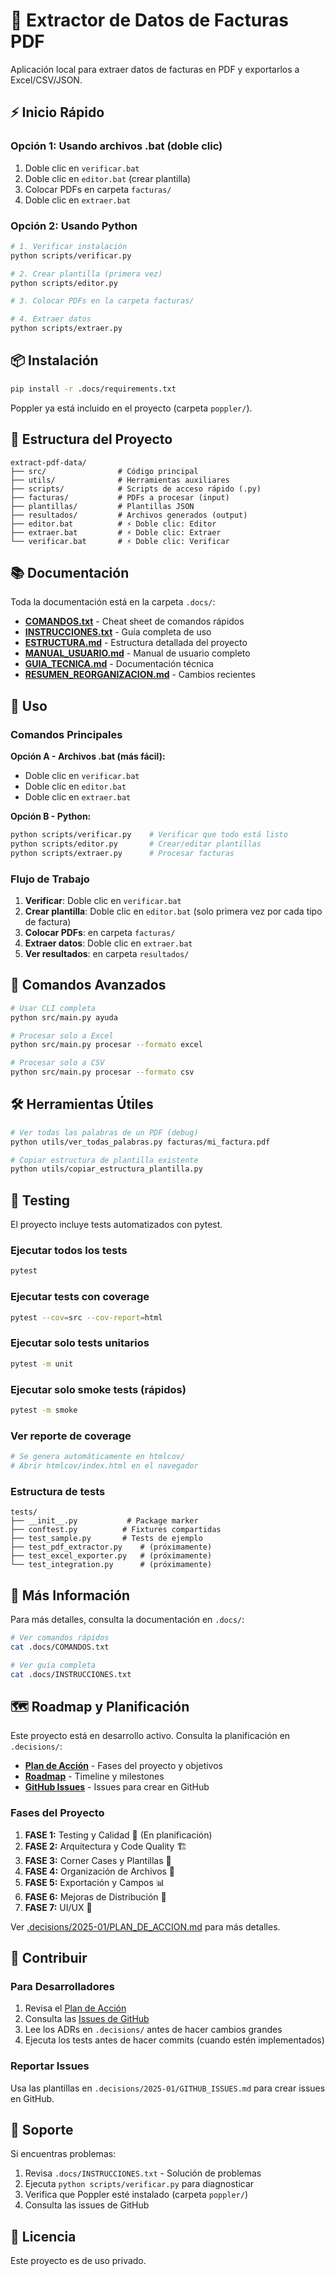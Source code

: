 # 📄 Extractor de Datos de Facturas PDF

Aplicación local para extraer datos de facturas en PDF y exportarlos a Excel/CSV/JSON.

## ⚡ Inicio Rápido

### Opción 1: Usando archivos .bat (doble clic)
1. Doble clic en `verificar.bat`
2. Doble clic en `editor.bat` (crear plantilla)
3. Colocar PDFs en carpeta `facturas/`
4. Doble clic en `extraer.bat`

### Opción 2: Usando Python
```bash
# 1. Verificar instalación
python scripts/verificar.py

# 2. Crear plantilla (primera vez)
python scripts/editor.py

# 3. Colocar PDFs en la carpeta facturas/

# 4. Extraer datos
python scripts/extraer.py
```

## 📦 Instalación

```bash
pip install -r .docs/requirements.txt
```

Poppler ya está incluido en el proyecto (carpeta `poppler/`).

## 📁 Estructura del Proyecto

```
extract-pdf-data/
├── src/                # Código principal
├── utils/              # Herramientas auxiliares
├── scripts/            # Scripts de acceso rápido (.py)
├── facturas/           # PDFs a procesar (input)
├── plantillas/         # Plantillas JSON
├── resultados/         # Archivos generados (output)
├── editor.bat          # ⚡ Doble clic: Editor
├── extraer.bat         # ⚡ Doble clic: Extraer
└── verificar.bat       # ⚡ Doble clic: Verificar
```

## 📚 Documentación

Toda la documentación está en la carpeta `.docs/`:

- **[COMANDOS.txt](.docs/COMANDOS.txt)** - Cheat sheet de comandos rápidos
- **[INSTRUCCIONES.txt](.docs/INSTRUCCIONES.txt)** - Guía completa de uso
- **[ESTRUCTURA.md](.docs/ESTRUCTURA.md)** - Estructura detallada del proyecto
- **[MANUAL_USUARIO.md](.docs/MANUAL_USUARIO.md)** - Manual de usuario completo
- **[GUIA_TECNICA.md](.docs/GUIA_TECNICA.md)** - Documentación técnica
- **[RESUMEN_REORGANIZACION.md](.docs/RESUMEN_REORGANIZACION.md)** - Cambios recientes

## 🚀 Uso

### Comandos Principales

**Opción A - Archivos .bat (más fácil):**
- Doble clic en `verificar.bat`
- Doble clic en `editor.bat`
- Doble clic en `extraer.bat`

**Opción B - Python:**
```bash
python scripts/verificar.py    # Verificar que todo está listo
python scripts/editor.py       # Crear/editar plantillas
python scripts/extraer.py      # Procesar facturas
```

### Flujo de Trabajo

1. **Verificar**: Doble clic en `verificar.bat`
2. **Crear plantilla**: Doble clic en `editor.bat` (solo primera vez por cada tipo de factura)
3. **Colocar PDFs**: en carpeta `facturas/`
4. **Extraer datos**: Doble clic en `extraer.bat`
5. **Ver resultados**: en carpeta `resultados/`

## 🔧 Comandos Avanzados

```bash
# Usar CLI completa
python src/main.py ayuda

# Procesar solo a Excel
python src/main.py procesar --formato excel

# Procesar solo a CSV
python src/main.py procesar --formato csv
```

## 🛠️ Herramientas Útiles

```bash
# Ver todas las palabras de un PDF (debug)
python utils/ver_todas_palabras.py facturas/mi_factura.pdf

# Copiar estructura de plantilla existente
python utils/copiar_estructura_plantilla.py
```

## 🧪 Testing

El proyecto incluye tests automatizados con pytest.

### Ejecutar todos los tests
```bash
pytest
```

### Ejecutar tests con coverage
```bash
pytest --cov=src --cov-report=html
```

### Ejecutar solo tests unitarios
```bash
pytest -m unit
```

### Ejecutar solo smoke tests (rápidos)
```bash
pytest -m smoke
```

### Ver reporte de coverage
```bash
# Se genera automáticamente en htmlcov/
# Abrir htmlcov/index.html en el navegador
```

### Estructura de tests
```
tests/
├── __init__.py           # Package marker
├── conftest.py          # Fixtures compartidas
├── test_sample.py       # Tests de ejemplo
├── test_pdf_extractor.py    # (próximamente)
├── test_excel_exporter.py   # (próximamente)
└── test_integration.py      # (próximamente)
```

## 📖 Más Información

Para más detalles, consulta la documentación en `.docs/`:

```bash
# Ver comandos rápidos
cat .docs/COMANDOS.txt

# Ver guía completa
cat .docs/INSTRUCCIONES.txt
```

## 🗺️ Roadmap y Planificación

Este proyecto está en desarrollo activo. Consulta la planificación en `.decisions/`:

- **[Plan de Acción](.decisions/2025-01/PLAN_DE_ACCION.md)** - Fases del proyecto y objetivos
- **[Roadmap](.decisions/2025-01/ROADMAP.md)** - Timeline y milestones
- **[GitHub Issues](.decisions/2025-01/GITHUB_ISSUES.md)** - Issues para crear en GitHub

### Fases del Proyecto

1. **FASE 1:** Testing y Calidad 🧪 (En planificación)
2. **FASE 2:** Arquitectura y Code Quality 🏗️
3. **FASE 3:** Corner Cases y Plantillas 🔧
4. **FASE 4:** Organización de Archivos 📂
5. **FASE 5:** Exportación y Campos 📊
6. **FASE 6:** Mejoras de Distribución 🚀
7. **FASE 7:** UI/UX 🎨

Ver [.decisions/2025-01/PLAN_DE_ACCION.md](.decisions/2025-01/PLAN_DE_ACCION.md) para más detalles.

## 🤝 Contribuir

### Para Desarrolladores

1. Revisa el [Plan de Acción](.decisions/2025-01/PLAN_DE_ACCION.md)
2. Consulta las [Issues de GitHub](.decisions/2025-01/GITHUB_ISSUES.md)
3. Lee los ADRs en `.decisions/` antes de hacer cambios grandes
4. Ejecuta los tests antes de hacer commits (cuando estén implementados)

### Reportar Issues

Usa las plantillas en `.decisions/2025-01/GITHUB_ISSUES.md` para crear issues en GitHub.

## 🤝 Soporte

Si encuentras problemas:
1. Revisa `.docs/INSTRUCCIONES.txt` - Solución de problemas
2. Ejecuta `python scripts/verificar.py` para diagnosticar
3. Verifica que Poppler esté instalado (carpeta `poppler/`)
4. Consulta las issues de GitHub

## 📝 Licencia

Este proyecto es de uso privado.
